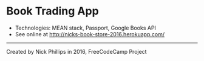 # Book Trading App

  * Technologies: MEAN stack, Passport, Google Books API
  * See online at http://nicks-book-store-2016.herokuapp.com/
  ----
Created by Nick Phillips in 2016, FreeCodeCamp Project
